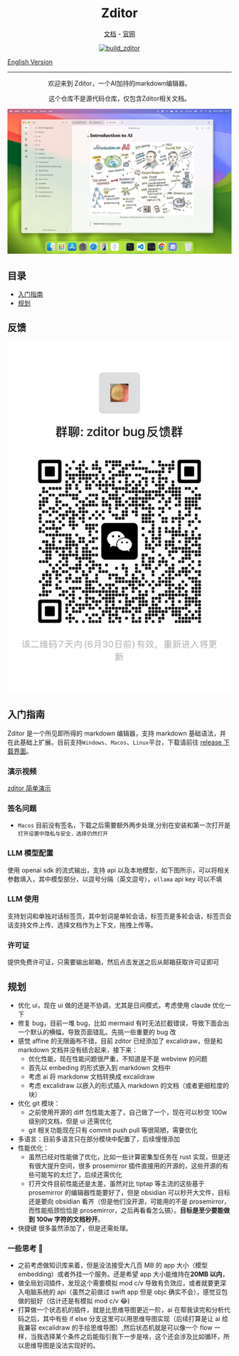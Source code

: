 <h1 align="center">Zditor</h1>
<p align="center">
  <a href="https://github.com/zditor/zditor-docs">文档</a> - <a href="https://zditor.com">官网</a>
</p>

<div align="center">

[![build_zditor](https://github.com/zditor/zditor-docs/actions/workflows/build_app.yml/badge.svg)](https://github.com/zditor/zditor-docs/actions/workflows/build_app.yml)

</div>

[English Version](README.md)

---

<p align="center">欢迎来到 Zditor，一个AI加持的markdown编辑器。</p>
<p align="center">这个仓库不是源代码仓库，仅包含Zditor相关文档。</p>

<p align="center">
  <img alt="home" src="./assets/home.png">
</p>

## 目录

- [入门指南](#入门指南)
- [规划](#规划)

## 反馈

<p align="center">
<img alt="feedback" src="./assets/feedback_0630.JPG">
</p>

## 入门指南

Zditor 是一个所见即所得的 markdown 编辑器，支持 markdown 基础语法，并在此基础上扩展。目前支持`Windows`、`Macos`、`Linux`平台，下载请前往 [release 下载界面](https://github.com/zditor/zditor-docs/releases)。

### 演示视频

[zditor 简单演示](https://www.bilibili.com/video/BV1sKZPYBEJA/?share_source=copy_web&vd_source=1974ff0cf0dde44aad6580cca6526a34)

### 签名问题

- `Macos` 目前没有签名，下载之后需要额外两步处理,分别在安装和第一次打开是`打开设置中隐私与安全，选择仍然打开`

### LLM 模型配置

使用 openai sdk 的流式输出，支持 api 以及本地模型，如下图所示，可以将相关参数填入，其中模型部分，以逗号分隔（英文逗号），`ollama` api key 可以不填

### LLM 使用

支持划词和单独对话标签页，其中划词是单轮会话，标签页是多轮会话，标签页会话支持文件上传、选择文档作为上下文，拖拽上传等。

### 许可证

提供免费许可证，只需要输出邮箱，然后点击发送之后从邮箱获取许可证即可

## 规划

- 优化 ui，现在 ui 做的还是不协调，尤其是日间模式，考虑使用 claude 优化一下
- 修复 bug，目前一堆 bug，比如 mermaid 有时无法拦截错误，导致下面会出一个默认的横幅，导致页面错乱。先挑一些重要的 bug 改
- 感觉 affine 的无限画布不错，目前 zditor 已经添加了 excalidraw，但是和 markdown 文档并没有结合起来，接下来：
  - 优化性能，现在性能问题很严重，不知道是不是 webview 的问题
  - 首先以 embeding 的形式嵌入到 markdown 文档中
  - 考虑 ai 将 markdonw 文档转换成 excalidraw
  - 考虑 excalidraw 以嵌入的形式插入 markdown 的文档（或者更细粒度的块）
- 优化 git 模块：
  - 之前使用开源的 diff 包性能太差了，自己做了一个，现在可以秒空 100w 级别的文档，但是 ui 还需优化
  - git 相关功能现在只有 commit push pull 等很简陋，需要优化
- 多语言：目前多语言只在部分模块中配置了，后续慢慢添加
- 性能优化：
  - 虽然已经对性能做了优化，比如一些计算密集型任务在 rust 实现，但是还有很大提升空间，很多 prosemirror 插件直接用的开源的，这些开源的有些可能写的太烂了，后续还需优化
  - 打开文件目前性能还是太差，虽然对比 tiptap 等主流的这些基于 prosemirror 的编辑器性能要好了，但是 obsidian 可以秒开大文件，目标还是要向 obsidian 看齐（但是他们没开源，可能用的不是 prosemirror，而性能瓶颈恰恰是 prosemirror，之后再看看怎么搞）。**目标是至少要能做到 100w 字符的文档秒开**。
- 快捷键 很多虽然添加了，但是还需处理。

### 一些思考 🤔

- 之前考虑做知识库来着，但是没法接受大几百 MB 的 app 大小（模型 embedding）或者外挂一个服务。还是希望 app 大小能维持在**20MB 以内**，
- 做全局划词插件，发现这个需要模拟 mod c/v 导致有负效应，或者就要更深入电脑系统的 api（虽然之前做过 swift app 但是 objc 确实不会），感觉豆包做的挺好（估计还是有模拟 mod c/v 😂)
- 打算做一个状态机的插件，就是比思维导图更近一阶，ai 在帮我读完和分析代码之后，其中有些 if else 分支这里可以用思维导图实现（后续打算是让 ai 给我兼容 excalidraw 的手绘思维导图）,然后状态机就是可以像一个 flow 一样，当我选择某个条件之后能指引我下一步是啥，这个还会涉及比如循环，所以思维导图是没法实现好的。
